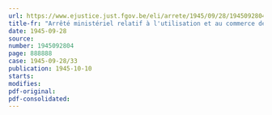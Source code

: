 ```yaml
---
url: https://www.ejustice.just.fgov.be/eli/arrete/1945/09/28/1945092804/justel
title-fr: "Arrêté ministériel relatif à l'utilisation et au commerce des plants de pommes de terre"
date: 1945-09-28
source:
number: 1945092804
page: 888888
case: 1945-09-28/33
publication: 1945-10-10
starts:
modifies:
pdf-original:
pdf-consolidated:
---
```


